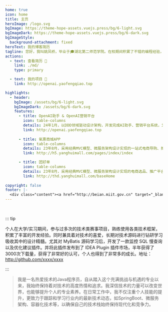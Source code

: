```yaml
---
home: true
icon: home
title: 主页
heroImage: /logo.svg
bgImage: https://theme-hope-assets.vuejs.press/bg/6-light.svg
bgImageDark: https://theme-hope-assets.vuejs.press/bg/6-dark.svg
bgImageStyle:
  background-attachment: fixed
heroText: 我的博客简历
tagline: 您好，我叫姚凤桥，毕业于🎓湖北第二师范学院。在校期间积累了不错的编程经验，可熟练运用主流分布式技术栈，独立开发项目。
actions:
  - text: 查看简历 👣
    link: ./md/
    type: primary

  - text: 我的项目 💐
    link: http://openai.yaofengqiao.top

highlights:
  - header: 
    bgImage: /assets/bg/6-light.svg
    bgImageDark: /assets/bg/6-dark.svg
    features:
      - title: OpenAI助手 & OpenAI营销平台 
        icon: table-columns
        details: 24年1月，以DDD领域驱动设计架构，开发完成AI助手、营销平台系统，为日常开发提效的同时，增加了系统可玩性。
        link: http://openai.yaofengqiao.top
        
      - title: 氧惠商城APP
        icon: table-columns
        details: 23年8月，采用经典MVC模型、微服务架构设计实现的一站式电商导购、推广平台，包括了APP、H5、小程序、公众号，为用户购物省的更多。
        link: http://h5.yanghuimall.com/pages/index/index

      - title: 团好单
        icon: table-columns
        details: 23年8月，采用经典MVC模型、微服务架构设计实现的电商选品、推广平台，帮助淘客、商家更好的出单。
        link: http://thd.yanghuimall.com/baseHome
  
copyright: false
footer: |-
  <div class="content"><a href="http://beian.miit.gov.cn" target="_blank">鄂ICP备2024038815号</a> | MIT 协议, 版权所有 © 2024 姚凤桥，All rights reserved.</div>
---
```


<br/>

::: tip

个人在大学/实习期间，参与过多次的技术类赛事项目，熟练使用各类技术框架，积累了丰富的开发经验。同时兼具着对技术的喜爱，长期对技术源码进行钻研学习吸收其中的设计精髓。尤其对 MyBatis 源码学习后，开发了一款监控 SQL 慢查询以及优化建议插件。并将此插件发布到了 IDEA Plugin 插件市场，半年获得了3000次下载量，获得了非常好的认可，个人也得到了非常多的成长。地址：http://github.com/xxxx/xxxx

:::

>我是一名热爱技术的Java程序员，自从踏入这个充满挑战与机遇的专业以来，我始终保持着对技术的高度热情和追求。我深信技术的力量可以改变世界，也能够提升个人的专业素养。在日常工作中，我不仅注重个人技能的提升，更致力于跟踪和学习行业内的最新技术动态，如SpringBoot、微服务架构、容器化技术等，以确保自己的技术栈始终保持现代化和竞争力。